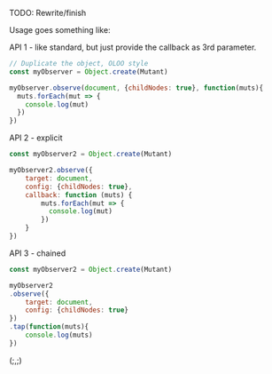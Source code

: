 TODO: Rewrite/finish

Usage goes something like:

API 1 - like standard, but just provide the callback as 3rd parameter.
```js
// Duplicate the object, OLOO style
const myObserver = Object.create(Mutant)

myObserver.observe(document, {childNodes: true}, function(muts){
  muts.forEach(mut => {
    console.log(mut)
  })
})
```

API 2 - explicit
```js
const myObserver2 = Object.create(Mutant)

myObserver2.observe({
    target: document,
    config: {childNodes: true},
    callback: function (muts) {
        muts.forEach(mut => {
          console.log(mut)
        })
    }
})
```

API 3 - chained

```js
const myObserver2 = Object.create(Mutant)

myObserver2
.observe({
    target: document,
    config: {childNodes: true}
})
.tap(function(muts){
    console.log(muts)
})
```

(;,;)
